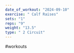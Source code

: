 ```yaml
---
date_of_workout: "2024-09-10"
exercise: " Calf Raises"
sets: "1"
reps: "9"
weight: "13.5"
type: " 2 Circuit"
---
```

#workouts